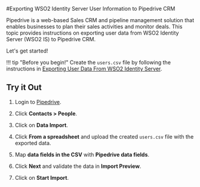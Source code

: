 #Exporting WSO2 Identity Server User Information to Pipedrive CRM

Pipedrive is a web-based Sales CRM and pipeline management solution that enables businesses to plan their sales 
activities and monitor deals. This topic provides instructions on exporting user data from WSO2 Identity Server (WSO2 IS) to Pipedrive CRM. 

Let's get started!

!!! tip "Before you begin!"
    Create the `users.csv` file by following the instructions in 
    [Exporting User Data From WSO2 Identity Server]({{base_path}}/guides/identity-lifecycles/sync-account-overview).
    
## Try it Out

1. Login to [Pipedrive](http://www.pipedrive.com/).
2. Click **Contacts > People**.
   
    <!--![contacts-in-pipedrive]({{base_path}}/assets/img/tutorials/contacts-in-pipedrive.png)-->
    
3. Click on **Data Import**.
   
    <!--![data-import-in-pipedrive]({{base_path}}/assets/img/tutorials/data-import-in-pipedrive.png)-->

4. Click **From a spreadsheet** and upload the created `users.csv` file with the exported data.
    
    <!--![import-from-spread-sheet-pipedrive]({{base_path}}/assets/img/tutorials/import-from-spread-sheet-pipedrive.png)-->

5. Map **data fields in the CSV** with **Pipedrive data fields**.
    <!--![map-import-fields-to-pipedrive]({{base_path}}/assets/img/tutorials/map-import-fields-to-pipedrive.png)-->

6. Click **Next** and validate the data in **Import Preview**.
7. Click on **Start Import**.
